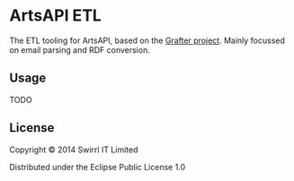 # ArtsAPI ETL

The ETL tooling for ArtsAPI, based on the [Grafter project](http://grafter.org). Mainly focussed on email parsing and RDF conversion. 

## Usage

TODO

## License

Copyright © 2014 Swirrl IT Limited

Distributed under the Eclipse Public License 1.0
